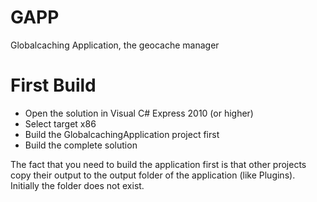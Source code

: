 GAPP
====

Globalcaching Application, the geocache manager


First Build
===========

- Open the solution in Visual C# Express 2010 (or higher)
- Select target x86
- Build the GlobalcachingApplication project first
- Build the complete solution

The fact that you need to build the application first is that other projects copy their output to the output folder
of the application (like Plugins). Initially the folder does not exist.
